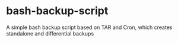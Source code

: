 # bash-backup-script
A simple bash backup script based on TAR and Cron, which creates standalone and differential backups
